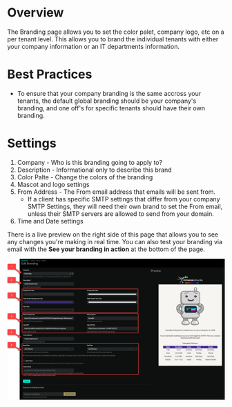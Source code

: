 # Overview
The Branding page allows you to set the color palet, company logo, etc on a per tenant level. This allows you to brand the individual tenants with either your company information or an IT departments information.

# Best Practices
- To ensure that your company branding is the same accross your tenants, the default global branding should be your company's branding, and one off's for specific tenants should have their own branding.

# Settings
1. Company - Who is this branding going to apply to?
2. Description - Informational only to describe this brand
3. Color Palte - Change the colors of the branding
4. Mascot and logo settings
5. From Address - The From email address that emails will be sent from.
   - If a client has specific SMTP settings that differ from your company SMTP Settings, they will need their own brand to set the From email, unless their SMTP servers are allowed to send from your domain.
6. Time and Date settings

There is a live preview on the right side of this page that allows you to see any changes you're making in real time. You can also test your branding via email with the **See your branding in action** at the bottom of the page.

![Branding](./BrandingSettings.png)